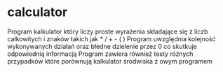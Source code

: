 # calculator
Program kalkulator który liczy proste wyrażenia składające się z liczb całkowitych i znaków takich jak * / + - ( )
Program uwzględnia kolejność wykonywanych działań oraz błedne dzielenie przez 0 co skutkuje odpowiednią informacją
Program zawiera również testy różnych przypadków które porównują kalkulator środwiska z owym programem

